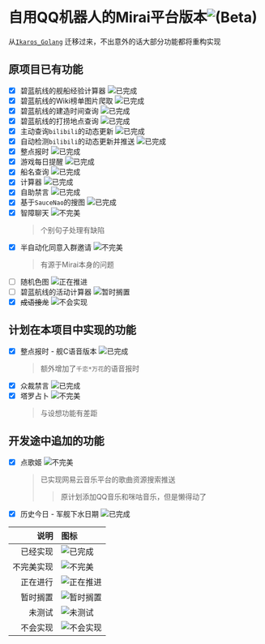 # 自用QQ机器人的Mirai平台版本![(Beta)](https://img.shields.io/badge/_Beta-gray)

从[`Ikaros_Golang`](https://github.com/AdorableParker/Ikaros_Golang) 迁移过来，不出意外的话大部分功能都将重构实现

## 原项目已有功能

* [X] 碧蓝航线的舰船经验计算器 ![`已完成`](https://img.shields.io/badge/_Achieved-green)
* [X] 碧蓝航线的Wiki榜单图片爬取 ![`已完成`](https://img.shields.io/badge/_Achieved-green)
* [X] 碧蓝航线的建造时间查询 ![`已完成`](https://img.shields.io/badge/_Achieved-green)
* [X] 碧蓝航线的打捞地点查询 ![`已完成`](https://img.shields.io/badge/_Achieved-green)
* [X] 主动查询`bilibili`的动态更新 ![`已完成`](https://img.shields.io/badge/_Achieved-green)
* [X] 自动检测`bilibili`的动态更新并推送 ![`已完成`](https://img.shields.io/badge/_Achieved-green)
* [X] 整点报时 ![`已完成`](https://img.shields.io/badge/_Achieved-green)
* [X] 游戏每日提醒 ![`已完成`](https://img.shields.io/badge/_Achieved-green)
* [X] 船名查询 ![`已完成`](https://img.shields.io/badge/_Achieved-green)
* [X] 计算器 ![`已完成`](https://img.shields.io/badge/_Achieved-green)
* [X] 自助禁言 ![`已完成`](https://img.shields.io/badge/_Achieved-green)
* [X] 基于`SauceNao`的搜图 ![`已完成`](https://img.shields.io/badge/_Achieved-green)
* [X] 智障聊天 ![`不完美`](https://img.shields.io/badge/-NotPerfect-purple)
  > 个别句子处理有缺陷
* [X] 半自动化同意入群邀请 ![`不完美`](https://img.shields.io/badge/-NotPerfect-purple)
  > 有源于Mirai本身的问题
* [ ] 随机色图 ![`正在推进`](https://img.shields.io/badge/-Underway-blue)
* [ ] 碧蓝航线的活动计算器 ![`暂时搁置`](https://img.shields.io/badge/-Shelved-yellow)
* [X] ~~成语接龙~~ ![`不会实现`](https://img.shields.io/badge/-Invalid-inactive)

## 计划在本项目中实现的功能

* [X] 整点报时 - 舰C语音版本 ![`已完成`](https://img.shields.io/badge/_Achieved-green)
  > 额外增加了`千恋*万花`的语音报时
* [X] 众裁禁言 ![`已完成`](https://img.shields.io/badge/_Achieved-green)
* [X] 塔罗占卜 ![`不完美`](https://img.shields.io/badge/-NotPerfect-purple)
  > 与设想功能有差距

## 开发途中追加的功能
* [X] 点歌姬 ![`不完美`](https://img.shields.io/badge/-NotPerfect-purple)
  > 已实现网易云音乐平台的歌曲资源搜索推送
  >> 原计划添加QQ音乐和咪咕音乐，但是懒得动了
* [X] 历史今日 - 军舰下水日期 ![`已完成`](https://img.shields.io/badge/_Achieved-green)

| **说明** | **图标**                                                     |
| -------: | :----------------------------------------------------------- |
| 已经实现 | ![`已完成`](https://img.shields.io/badge/_Achieved-green)    |
|不完美实现| ![`不完美`](https://img.shields.io/badge/-NotPerfect-purple) |
| 正在进行 | ![`正在推进`](https://img.shields.io/badge/-Underway-blue)   |
| 暂时搁置 | ![`暂时搁置`](https://img.shields.io/badge/-Shelved-yellow)  |
|   未测试 | ![`未测试`](https://img.shields.io/badge/-NotTested-red)     |
| 不会实现 | ![`不会实现`](https://img.shields.io/badge/-Invalid-inactive) |

